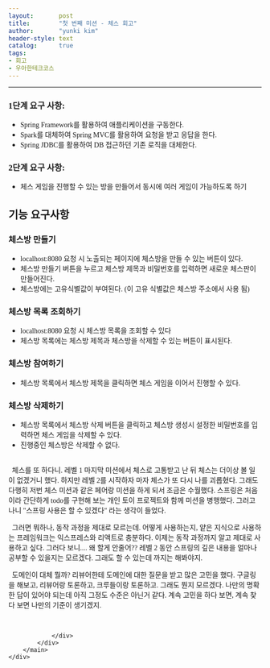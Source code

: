 ```yaml
---
layout:       post
title:        "첫 번째 미션 - 체스 회고"
author:       "yunki kim"
header-style: text
catalog:      true
tags: 
- 회고
- 우아한테크코스
---
```


<head></head>
<body id="tt-body-page" class="">
<div id="wrap" class="wrap-right">
    <div id="container">
        <main class="main ">
            <div class="area-main">
                <div class="area-view">
                    <div class="article-header"></div>
                    <hr>
                    <div class="article-view">
                        <div class="contents_style">
                            <h3 data-ke-size="size23"><span style="font-family: 'Noto Serif KR';"><b>1단계 요구 사항:</b></span></h3>
<ul style="list-style-type: disc;" data-ke-list-type="disc">
<li><span style="font-family: 'Noto Serif KR';">Spring Framework를 활용하여 애플리케이션을 구동한다.</span></li>
<li><span style="font-family: 'Noto Serif KR';">Spark를 대체하여 Spring MVC를 활용하여 요청을 받고 응답을 한다.</span></li>
<li><span style="font-family: 'Noto Serif KR';">Spring JDBC를 활용하여 DB 접근하던 기존 로직을 대체한다.</span></li>
</ul>
<h3 data-ke-size="size23"><span style="font-family: 'Noto Serif KR';"><b>2단계 요구 사항:</b></span></h3>
<ul style="list-style-type: disc;" data-ke-list-type="disc">
<li><span style="font-family: 'Noto Serif KR';">체스 게임을 진행할 수 있는 방을 만들어서 동시에 여러 게임이 가능하도록 하기</span></li>
</ul>
<h2 data-ke-size="size26"><b><span style="font-family: 'Noto Serif KR';">기능 요구사항</span></b></h2>
<h3 data-ke-size="size23"><b><span style="font-family: 'Noto Serif KR';">체스방 만들기</span></b></h3>
<ul style="list-style-type: disc;" data-ke-list-type="disc">
<li><span style="font-family: 'Noto Serif KR';">localhost:8080 요청 시 노출되는 페이지에 체스방을 만들 수 있는 버튼이 있다.</span></li>
<li><span style="font-family: 'Noto Serif KR';">체스방 만들기 버튼을 누르고 체스방 제목과 비밀번호를 입력하면 새로운 체스판이 만들어진다.</span></li>
<li><span style="font-family: 'Noto Serif KR';">체스방에는 고유식별값이 부여된다. (이 고유 식별값은 체스방 주소에서 사용 됨)</span></li>
</ul>
<h3 data-ke-size="size23"><b><span style="font-family: 'Noto Serif KR';">체스방 목록 조회하기</span></b></h3>
<ul style="list-style-type: disc;" data-ke-list-type="disc">
<li><span style="font-family: 'Noto Serif KR';">localhost:8080 요청 시 체스방 목록을 조회할 수 있다</span></li>
<li><span style="font-family: 'Noto Serif KR';">체스방 목록에는 체스방 제목과 체스방을 삭제할 수 있는 버튼이 표시된다.</span></li>
</ul>
<h3 data-ke-size="size23"><b><span style="font-family: 'Noto Serif KR';">체스방 참여하기</span></b></h3>
<ul style="list-style-type: disc;" data-ke-list-type="disc">
<li><span style="font-family: 'Noto Serif KR';">체스방 목록에서 체스방 제목을 클릭하면 체스 게임을 이어서 진행할 수 있다.</span></li>
</ul>
<h3 data-ke-size="size23"><b><span style="font-family: 'Noto Serif KR';">체스방 삭제하기</span></b></h3>
<ul style="list-style-type: disc;" data-ke-list-type="disc">
<li><span style="font-family: 'Noto Serif KR';">체스방 목록에서 체스방 삭제 버튼을 클릭하고 체스방 생성시 설정한 비밀번호를 입력하면 체스 게임을 삭제할 수 있다.</span></li>
<li><span style="font-family: 'Noto Serif KR';">진행중인 체스방은 삭제할 수 없다.</span></li>
</ul>
<p data-ke-size="size16"><span style="font-family: 'Noto Serif KR';">&nbsp;</span><br><span style="font-family: 'Noto Serif KR';">&nbsp; 체스를 또 하다니. 레벨 1 마지막 미션에서 체스로 고통받고 난 뒤 체스는 더이상 볼 일이 없겠거니 했다. 하지만 레벨 2를 시작하자 마자 체스가 또 다시 나를 괴롭혔다. 그래도 다행히 저번 체스 미션과 같은 페어랑 미션을 하게 되서 조금은 수월했다. 스프링은 처음이라 간단하게 todo를 구현해 보는 개인 토이 프로젝트와 함께 미션을 병행했다. 그러고 나니 "스프링 사용은 할 수 있겠다" 라는 생각이 들었다.</span></p>
<p data-ke-size="size16"><span style="font-family: 'Noto Serif KR';">&nbsp; 그러면 뭐하나, 동작 과정을 제대로 모르는데. 어떻게 사용하는지, 얕은 지식으로 사용하는 프레임워크는 익스프레스와 리액트로 충분하다. 이제는 동작 과정까지 알고 제대로 사용하고 싶다. 그러다 보니.... 왜 할게 안줄어?? 레벨 2 동안 스프링의 깊은 내용을 얼마나 공부할 수 있을지는 모르겠다. 그래도 할 수 있는데 까지는 해봐야지.</span></p>
<p data-ke-size="size16"><span style="font-family: 'Noto Serif KR';">&nbsp; 도메인이 대체 뭘까? 리뷰어한테 도메인에 대한 질문을 받고 많은 고민을 했다. 구글링을 해보고, 리뷰어랑 토론하고, 크루들이랑 토론하고. 그래도 뭔지 모르겠다. 나만의 명확한 답이 있어야 되는데 아직 그정도 수준은 아닌거 같다. 계속 고민을 하다 보면, 계속 찾다 보면 나만의 기준이 생기겠지.</span></p>
                        </div>
                        <br>
                        <div class="tags"></div>
                    </div>
                    
                </div>
            </div>
        </main>
    </div>
</div>


</body>